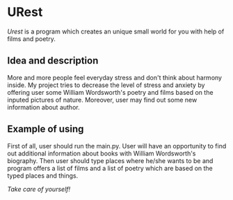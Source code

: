 # URest

*Urest* is a program which creates an unique small world for you with help of films and poetry.

## Idea and description

More and more people feel everyday stress and don't think about harmony inside.
My project tries to decrease the level of stress and anxiety by offering user some William Wordsworth's poetry and films based on the inputed pictures of nature. Moreover, user may find out some new information about author.

## Example of using

First of all, user should run the main.py. User will have an opportunity to find out additional information about books with William Wordsworth's biography. Then user should type places where he/she wants to be and program offers a list of films and a list of poetry which are based on the typed places and things.

*Take care of yourself!*